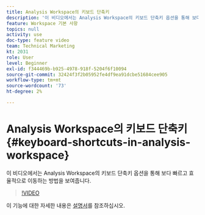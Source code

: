 ```yaml
---
title: Analysis Workspace의 키보드 단축키
description: '이 비디오에서는 Analysis Workspace의 키보드 단축키 옵션을 통해 보다 빠르고 효율적으로 이동하는 방법을 보여줍니다. '
feature: Workspace 기본 사항
topics: null
activity: use
doc-type: feature video
team: Technical Marketing
kt: 2031
role: User
level: Beginner
exl-id: f344469b-b925-4978-918f-5204f6f10094
source-git-commit: 32424f3f2b05952fe4df9ea91dcbe51684cee905
workflow-type: tm+mt
source-wordcount: '73'
ht-degree: 2%

---
```


# Analysis Workspace의 키보드 단축키 {#keyboard-shortcuts-in-analysis-workspace}

이 비디오에서는 Analysis Workspace의 키보드 단축키 옵션을 통해 보다 빠르고 효율적으로 이동하는 방법을 보여줍니다.

>[!VIDEO](https://video.tv.adobe.com/v/23984/?quality=12)

이 기능에 대한 자세한 내용은 [설명서](https://marketing.adobe.com/resources/help/en_US/analytics/analysis-workspace/fa_shortcut_keys.html)를 참조하십시오.
